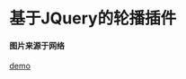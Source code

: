 #  基于JQuery的轮播插件
#### 图片来源于网络
[demo](https://fruitdish.github.io/FD-webComponent/js-plugin/fd-carousel/index.html)
